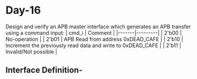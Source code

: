 # Day-16
Design and verify an APB master interface which generates an APB transfer using a command input:
| cmd_i | Comment |
|-------|---------|
| 2'b00 | No-operation |
| 2'b01 | APB Read from address 0xDEAD_CAFE |
| 2'b10 | Increment the previously read data and write to 0xDEAD_CAFE |
| 2'b11 | Invalid/Not possible |

## Interface Definition-
